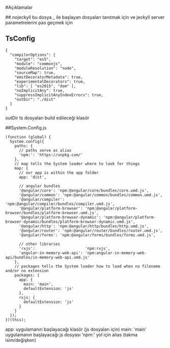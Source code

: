 #Açıklamalar

##.nojeckyll 
bu dosya _ ile başlayan dosyaları tanıtmak için
ve jeckyll server parametrelerini pas geçmek için

## TsConfig
````
{
  "compilerOptions": {
    "target": "es5",
    "module": "commonjs",
    "moduleResolution": "node",
    "sourceMap": true,
    "emitDecoratorMetadata": true,
    "experimentalDecorators": true,
    "lib": [ "es2015", "dom" ],
    "noImplicitAny": true,
    "suppressImplicitAnyIndexErrors": true,
    "outDir": "./dist"
  }
}

````
outDir ts dosyaları build edileceği klasör 

##System.Config.js
````
(function (global) {
  System.config({
    paths: {
      // paths serve as alias
      'npm:': 'https://unpkg.com/'
    },
    // map tells the System loader where to look for things
    map: {
      // our app is within the app folder
      app: 'dist',

      // angular bundles
      '@angular/core': 'npm:@angular/core/bundles/core.umd.js',
      '@angular/common': 'npm:@angular/common/bundles/common.umd.js',
      '@angular/compiler': 'npm:@angular/compiler/bundles/compiler.umd.js',
      '@angular/platform-browser': 'npm:@angular/platform-browser/bundles/platform-browser.umd.js',
      '@angular/platform-browser-dynamic': 'npm:@angular/platform-browser-dynamic/bundles/platform-browser-dynamic.umd.js',
      '@angular/http': 'npm:@angular/http/bundles/http.umd.js',
      '@angular/router': 'npm:@angular/router/bundles/router.umd.js',
      '@angular/forms': 'npm:@angular/forms/bundles/forms.umd.js',

      // other libraries
      'rxjs':                      'npm:rxjs',
      'angular-in-memory-web-api': 'npm:angular-in-memory-web-api/bundles/in-memory-web-api.umd.js'
    },
    // packages tells the System loader how to load when no filename and/or no extension
    packages: {
      app: {
        main: 'main',
        defaultExtension: 'js'
      },
      rxjs: {
        defaultExtension: 'js'
      }
    }
  });
})(this);

````

app: uygulamanın başlayacağı klasör (js dosyaları için)
main: 'main' uygulamanın başlayacağı js dosyası
'npm:' yol için alias (takma isim/değişken)
